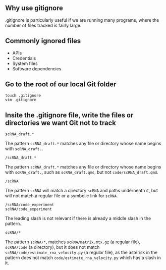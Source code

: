 ## Why use gitignore
.gitignore is particularly useful if we are running many programs, where the number of files tracked is fairly large.

## Commonly ignored files
- APIs
- Credentials
- System files
- Software dependencies

## Go to the root of our local Git folder

```
touch .gitignore
vim .gitignore
```

## Insite the .gitignore file, write the files or directories we want Git not to track 
```
scRNA_draft.*
```
The pattern `scRNA_draft.*` matches any file or directory whose name begins with `scRNA_draft.`.


```
/scRNA_draft.*
```
The pattern `scRNA_draft.*` matches any file or directory whose name begins with `scRNA_draft.`, such as `scRNA_draft.qmd`, but not `code/scRNA_draft.qmd`.


```
/scRNA
```
The pattern `scRNA` will match a directory `scRNA` and paths underneath it, but will not match a regular file or a symbolic link  for `scRNA`.


```
/scRNA/code_experiment
scRNA/code_experiment
```
The leading slash is not relevant if there is already a middle slash in the pattern.


```
scRNA/*
```
The pattern `scRNA/*`, matches `scRNA/matrix.mtx.gz` (a regular file), `scRNA/code` (a directory), but it does not match `scRNA/code/estimate_rna_velocity.py` (a regular file), as the asterisk in the pattern does not match `code/estimate_rna_velocity.py` which has a slash in it.
